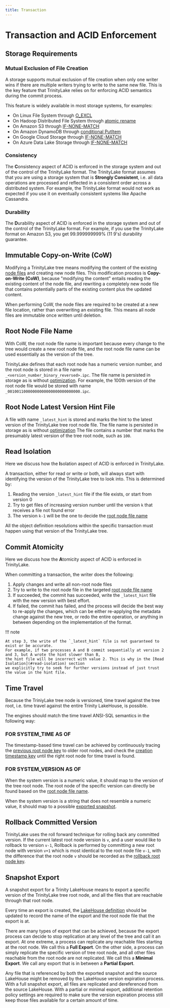 ```yaml
---
title: Transaction
---
```


# Transaction and ACID Enforcement

## Storage Requirements

### Mutual Exclusion of File Creation

A storage supports mutual exclusion of file creation when only one writer wins if there are multiple writers
trying to write to the same new file.
This is the key feature that TrinityLake relies on for enforcing ACID semantics during the commit process.

This feature is widely available in most storage systems, for examples:

- On Linux File System through [O_EXCL](https://linux.die.net/man/2/open)
- On Hadoop Distributed File System through [atomic rename](https://hadoop.apache.org/docs/stable/hadoop-project-dist/hadoop-common/filesystem/filesystem.html#boolean_rename.28Path_src.2C_Path_d.29)
- On Amazon S3 through [IF-NONE-MATCH](https://docs.aws.amazon.com/AmazonS3/latest/API/API_PutObject.html#API_PutObject_RequestSyntax)
- On Amazon DynamoDB through [conditional PutItem](https://docs.aws.amazon.com/amazondynamodb/latest/APIReference/API_PutItem.html)
- On Google Cloud Storage through [IF-NONE-MATCH](https://cloud.google.com/storage/docs/xml-api/reference-headers#ifnonematch)
- On Azure Data Lake Storage through [IF-NONE-MATCH](https://learn.microsoft.com/en-us/rest/api/storageservices/specifying-conditional-headers-for-blob-service-operations)

### Consistency

The **C**onsistency aspect of ACID is enforced in the storage system and out of the control of the TrinityLake format.
The TrinityLake format assumes that you are using a storage system that is **Strongly Consistent**, i.e.
all data operations are processed and reflected in a consistent order across a distributed system.
For example, the TrinityLake format would not work as expected if you use it on eventually consistent systems like Apache Cassandra.

### Durability

The **D**urability aspect of ACID is enforced in the storage system and out of the control of the TrinityLake format.
For example, if you use the TrinityLake format on Amazon S3, you get 99.999999999% (11 9's) durability guarantee.

## Immutable Copy-on-Write (CoW)

Modifying a TrinityLake tree means modifying the content of the existing [node files](./storage.md) and creating new node files.
This modification process is **Copy-on-Write (CoW)**, 
because "modifying the content" entails reading the existing content of the node file,
and rewriting a completely new node file that contains potentially parts of the existing content plus the updated content.

When performing CoW, the node files are required to be created at a new file location, rather than overwriting an existing file.
This means all node files are immutable once written until deletion.

## Root Node File Name

With CoW, the root node file name is important because every change to the tree would create a new root node file,
and the root node file name can be used essentially as the version of the tree.

TrinityLake defines that each root node has a numeric version number, 
and the root node is stored in a file name `_<version_number_binary_reversed>.ipc`.
The file name is persisted in storage as is without [optimization](./location.md#optimized-file-name).
For example, the 100th version of the root node file would be stored with name `_00100110000000000000000000000000.ipc`.

## Root Node Latest Version Hint File

A file with name `_latest_hint` is stored and marks the hint to the latest version of the TrinityLake tree root node file.
The file name is persisted in storage as is without [optimization](./location.md#optimized-file-name)
The file contains a number that marks the presumably latest version of the tree root node, such as `100`.

## Read Isolation

Here we discuss how the **I**solation aspect of ACID is enforced in TrinityLake.

A transaction, either for read or write or both, 
will always start with identifying the version of the TrinityLake tree to look into.
This is determined by:

1. Reading the version `_latest_hint` file if the file exists, or start from version 0
2. Try to get files of increasing version number until the version `k` that receives a file not found error
3. The version `k-1` will be the one to decide the [root node file name](#root-node-file-name)

All the object definition resolutions within the specific transaction must happen using that version of the TrinityLake tree.

## Commit Atomicity

Here we discuss how the **A**tomicity aspect of ACID is enforced in TrinityLake.

When committing a transaction, the writer does the following:

1. Apply changes and write all non-root node files
2. Try to write to the root node file in the targeted [root node file name](#root-node-file-name)
3. If succeeded, the commit has succeeded, write the `_latest_hint` file with the new version with best effort.
4. If failed, the commit has failed, and the process will decide the best way to re-apply the changes, which can be 
   either re-applying the metadata change against the new tree, or redo the entire operation, or anything in between
   depending on the implementation of the format.

!!! note

    At step 3, the write of the `_latest_hint` file is not guaranteed to exist or be accurate.
    For example, if two processes A and B commit sequentially at version 2 and 3, but A wrote the hint slower than B, 
    the hint file will be incorrect with value 2. This is why in the [Read Isolation](#read-isolation) section 
    we explicitly try to seek for further versions instead of just trust the value in the hint file.

## Time Travel

Because the TriniyLake tree node is versioned, time travel against the tree root, 
i.e. time travel against the entire Trinity LakeHouse, is possible.

The engines should match the time travel ANSI-SQL semantics in the following way:

### FOR SYSTEM_TIME AS OF

The timestamp-based time travel can be achieved by continuously tracing the [previous root node key](./key-encoding.md#previous-root-node-key) 
to older root nodes, and check the [creation timestamp key](./key-encoding.md#creation-timestamp-key) until the right root
node for time travel is found.

### FOR SYSTEM_VERSION AS OF

When the system version is a numeric value, it should map to the version of the tree root node.
The root node of the specific version can directly be found based on the [root node file name](#root-node-file-name).

When the system version is a string that does not resemble a numeric value, it should map to a possible [exported snapshot](#snapshot-export).

## Rollback Committed Version

TrinityLake uses the roll forward technique for rolling back any committed version.
If the current latest root node version is `v`, and a user would like to rollback to version `v-1`,
Rollback is performed by committing a new root node with version `v+1` which is most identical to the root node file `v-1`,
with the difference that the root node `v` should be recorded as the [rollback root node key](./key-encoding.md#rollback-root-node-key).

## Snapshot Export

A snapshot export for a Trinity LakeHouse means to export a specific version of the TrinityLake tree root node,
and all the files that are reachable through that root node.

Every time an export is created, the [LakeHouse definition](./lakehouse.md) should be updated to record the name of the export
and the root node file that the export is at.

There are many types of export that can be achieved, because the export process can decide to stop replication
at any level of the tree and call it an export.
At one extreme, a process can replicate any reachable files starting at the root node. We call this a **Full Export**.
On the other side, a process can simply replicate the specific version of tree root node, 
and all other files reachable from the root node are not replicated. We call this a **Minimal Export**.
We call any export that is in between a **Partial Export**.

Any file that is referenced by both the exported snapshot and the source LakeHouse might be removed by the 
LakeHouse version expiration process.
With a full snapshot export, all files are replicated and dereferenced from the source LakeHouse.
With a partial or minimal export, additional retention policy settings are required to make sure the
version expiration process still keep those files available for a certain amount of time.
